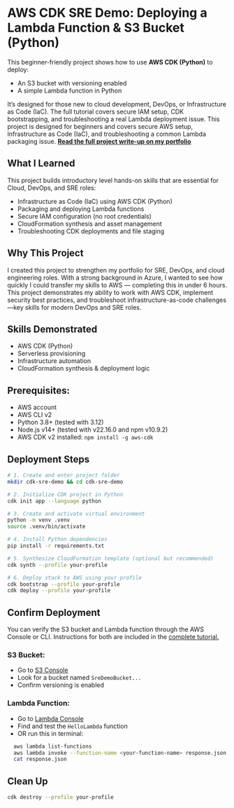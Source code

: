 # AWS CDK SRE Demo: Deploying a Lambda Function & S3 Bucket (Python)

This beginner-friendly project shows how to use **AWS CDK (Python)** to deploy:
- An S3 bucket with versioning enabled
- A simple Lambda function in Python

It’s designed for those new to cloud development, DevOps, or Infrastructure as Code (IaC). The full tutorial covers secure IAM setup, CDK bootstrapping, and troubleshooting a real Lambda deployment issue.
This project is designed for beginners and covers secure AWS setup, Infrastructure as Code (IaC), and troubleshooting a common Lambda packaging issue.
**[Read the full project write-up on my portfolio](https://portfolio-4wj.pages.dev/)**

## What I Learned
This project builds introductory level hands-on skills that are essential for Cloud, DevOps, and SRE roles:
- Infrastructure as Code (IaC) using AWS CDK (Python)
- Packaging and deploying Lambda functions
- Secure IAM configuration (no root credentials)
- CloudFormation synthesis and asset management
- Troubleshooting CDK deployments and file staging

## Why This Project
I created this project to strengthen my portfolio for SRE, DevOps, and cloud engineering roles. With a strong background in Azure, I wanted to see how quickly I could transfer my skills to AWS — completing this in under 6 hours. This project demonstrates my ability to work with AWS CDK, implement security best practices, and troubleshoot infrastructure-as-code challenges—key skills for modern DevOps and SRE roles.

## Skills Demonstrated
- AWS CDK (Python)
- Serverless provisioning
- Infrastructure automation
- CloudFormation synthesis & deployment logic

## Prerequisites:
- AWS account
- AWS CLI v2
- Python 3.8+ (tested with 3.12)
- Node.js v14+ (tested with v22.16.0 and npm v10.9.2)
- AWS CDK v2 installed: `npm install -g aws-cdk`

## Deployment Steps
```bash
# 1. Create and enter project folder
mkdir cdk-sre-demo && cd cdk-sre-demo

# 2. Initialize CDK project in Python
cdk init app --language python

# 3. Create and activate virtual environment
python -m venv .venv
source .venv/bin/activate

# 4. Install Python dependencies
pip install -r requirements.txt

# 5. Synthesize CloudFormation template (optional but recommended)
cdk synth --profile your-profile

# 6. Deploy stack to AWS using your profile
cdk bootstrap --profile your-profile
cdk deploy --profile your-profile
```

## Confirm Deployment
You can verify the S3 bucket and Lambda function through the AWS Console or CLI. 
Instructions for both are included in the [complete tutorial.](https://portfolio-4wj.pages.dev/)

### S3 Bucket:
- Go to [S3 Console](https://s3.console.aws.amazon.com/s3/)
- Look for a bucket named `SreDemoBucket...`
- Confirm versioning is enabled

### Lambda Function:
- Go to [Lambda Console](https://console.aws.amazon.com/lambda/)
- Find and test the `HelloLambda` function
- OR run this in terminal:
```bash
  aws lambda list-functions
  aws lambda invoke --function-name <your-function-name> response.json
  cat response.json
```

## Clean Up
```bash
cdk destroy --profile your-profile
```